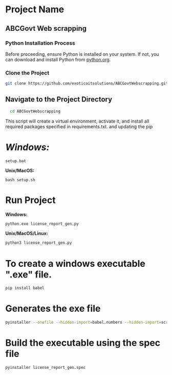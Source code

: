 # Project Name
## ABCGovt Web scrapping
### Python Installation Process
Before proceeding, ensure Python is installed on your system. If not, you can download and install Python from [python.org](https://www.python.org/downloads/).
### Clone the Project
```bash
git clone https://github.com/exoticaitsolutions/ABCGovtWebscrapping.git
```

## Navigate to the Project Directory

```bash
  cd ABCGovtWebscrapping
```

This script will create a virtual environment, activate it, and install all required packages specified in requirements.txt. and updating the pip 

# **_Windows:_**
```
setup.bat
```
**Unix/MacOS:**
```
bash setup.sh
```
# Run Project
**Windows:**

```bash
python.exe license_report_gen.py
```

**Unix/MacOS/Linux:**

```bash
python3 license_report_gen.py
```

# To create a windows executable ".exe" file.
```bash
pip install babel
```

# Generates the exe file
```bash
pyinstaller --onefile --hidden-import=babel.numbers --hidden-import=screeninfo --hidden-import=babel.localtime --icon=ReportIcon.ico  --windowed license_report_gen.py   
```

# Build the executable using the spec file
```bash
pyinstaller license_report_gen.spec
```
